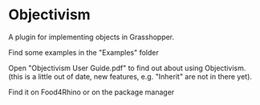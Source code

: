 # Objectivism

A plugin for implementing objects in Grasshopper.

Find some examples in the "Examples" folder

Open "Objectivism User Guide.pdf" to find out about using Objectivism. (this is a little out of date, new features, e.g. "Inherit" are not in there yet).

Find it on Food4Rhino or on the package manager
